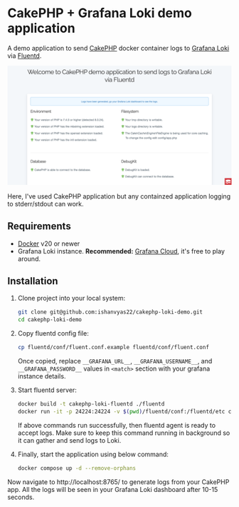 # CakePHP + Grafana Loki demo application

A demo application to send [CakePHP](https://cakephp.org/) docker container logs to [Grafana Loki](https://grafana.com/logs/) via [Fluentd](https://www.fluentd.org/).

![Default page screenshot](./screenshot.png)

Here, I've used CakePHP application but any containzed application logging to stderr/stdout can work.

## Requirements

- [Docker](https://docs.docker.com/get-docker/) v20 or newer
- Grafana Loki instance. **Recommended:** [Grafana Cloud](https://grafana.com/), it's free to play around.

## Installation

1. Clone project into your local system:
    ```bash
    git clone git@github.com:ishanvyas22/cakephp-loki-demo.git
    cd cakephp-loki-demo
    ```

1. Copy fluentd config file:
    ```bash
    cp fluentd/conf/fluent.conf.example fluentd/conf/fluent.conf
    ```

    Once copied, replace `__GRAFANA_URL__`, `__GRAFANA_USERNAME__`, and `__GRAFANA_PASSWORD__` values in `<match>` section with your grafana instance details.

1. Start fluentd server:
    ```bash
    docker build -t cakephp-loki-fluentd ./fluentd
    docker run -it -p 24224:24224 -v $(pwd)/fluentd/conf:/fluentd/etc cakephp-loki-fluentd
    ```

    If above commands run successfully, then fluentd agent is ready to accept logs. Make sure to keep this command running in background so it can gather and send logs to Loki.

1. Finally, start the application using below command:
    ```bash
    docker compose up -d --remove-orphans
    ```

Now navigate to http://localhost:8765/ to generate logs from your CakePHP app. All the logs will be seen in your Grafana Loki dashboard after 10-15 seconds.
